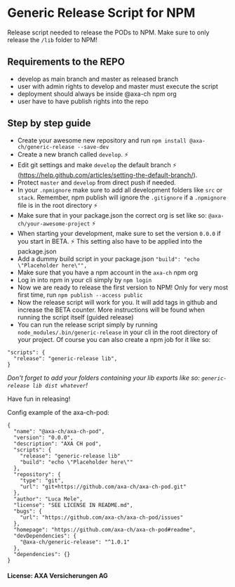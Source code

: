 # Generic Release Script for NPM
Release script needed to release the PODs to NPM. Make sure to only release the `/lib` folder to NPM!

## Requirements to the REPO
* develop as main branch and master as released branch
* user with admin rights to develop and master must execute the script
* deployment should always be inside @axa-ch npm org
* user have to have publish rights into the repo

## Step by step guide
* Create your awesome new repository and run `npm install @axa-ch/generic-release --save-dev`
* Create a new branch called `develop`. ⚡
* Edit git settings and make `develop` the default branch ⚡ (https://help.github.com/articles/setting-the-default-branch/).
* Protect `master` and `develop` from direct push if needed.
* In your `.npmignore` make sure to add all development folders like `src` or `stack`. Remember, npm publish will ignore the `.gitignore` if a `.npmignore` file is in the root directory ⚡
* Make sure that in your package.json the correct org is set like so: `@axa-ch/your-awesome-project` ⚡
* When starting your development, make sure to set the version `0.0.0` if you start in BETA. ⚡ This setting also have to be applied into the package.json
* Add a dummy build script in your package.json `"build": "echo \"Placeholder here\"",`
* Make sure that you have a npm account in the `axa-ch` npm org
* Log in into npm in your cli simply by `npm login`
* Now we are ready to release the first version to NPM! Only for very most first time, run `npm publish --access public`
* Now the release script will work for you. It will add tags in github and increase the BETA counter. More instructions will be found when running the script itself (guided release)
* You can run the release script simply by running `node_modules/.bin/generic-release` in your cli in the root directory of your project. Of course you can also create a npm job for it like so:
```
"scripts": {
  "release": "generic-release lib",
}
```
_Don't forget to add your folders containing your lib exports like so: `generic-release lib dist whatever`!_

Have fun in releasing!

Config example of the axa-ch-pod:

```
{
  "name": "@axa-ch/axa-ch-pod",
  "version": "0.0.0",
  "description": "AXA CH pod",
  "scripts": {
    "release": "generic-release lib"
    "build": "echo \"Placeholder here\""
  },
  "repository": {
    "type": "git",
    "url": "git+https://github.com/axa-ch/axa-ch-pod.git"
  },
  "author": "Luca Mele",
  "license": "SEE LICENSE IN README.md",
  "bugs": {
    "url": "https://github.com/axa-ch/axa-ch-pod/issues"
  },
  "homepage": "https://github.com/axa-ch/axa-ch-pod#readme",
  "devDependencies": {
    "@axa-ch/generic-release": "^1.0.1"
  },
  "dependencies": {}
}
```


#### License: AXA Versicherungen AG
